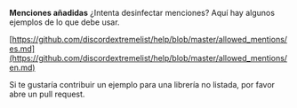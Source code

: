 **Menciones añadidas** ¿Intenta desinfectar menciones? Aquí hay algunos ejemplos de lo que debe usar.

[https://github.com/discordextremelist/help/blob/master/allowed_mentions/es.md](https://github.com/discordextremelist/help/blob/master/allowed_mentions/en.md)

Si te gustaría contribuir un ejemplo para una librería no listada, por favor abre un pull request.